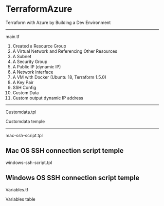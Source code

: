 # TerraformAzure
Terraform with Azure by Building a Dev Environment

----------------------
main.tf 
1. Created a Resource Group
2. A Virtual Network and Referencing Other Resources
3. A Subnet
4. A Security Group
4. A Public IP (dynamic IP)
5. A Network Interface
6. A VM with Docker (Ubuntu 18, Terraform 1.5.0)
7. A Key Pair
8. SSH Config
9. Custom Data
10. Custom output dynamic IP address

----------------------
Customdata.tpl

Customdata temple

----------------------
mac-ssh-script.tpl

Mac OS SSH connection script temple
----------------------
windows-ssh-script.tpl

Windows OS SSH connection script temple
----------------------
Variables.tf

Variables table
